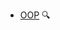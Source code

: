 * [OOP](./oopImplementation/)
  <trigger for="pop:oopImplementation-preview">:mag:</trigger>

<popover id="pop:oopImplementation-preview" title="OOP :mag:" placement="right">
  <div slot="content">
    <include src="preview.md" />
  </div>
</popover>
